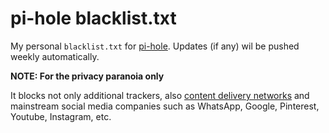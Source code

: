 # pi-hole blacklist.txt
My personal `blacklist.txt` for [pi-hole](https://github.com/pi-hole/pi-hole/). Updates (if any) wil be pushed weekly automatically.

**NOTE: For the privacy paranoia only**

It blocks not only additional trackers, also [content delivery networks](https://en.wikipedia.org/wiki/Content_delivery_network) and mainstream social media companies such as WhatsApp, Google, Pinterest, Youtube, Instagram, etc.
